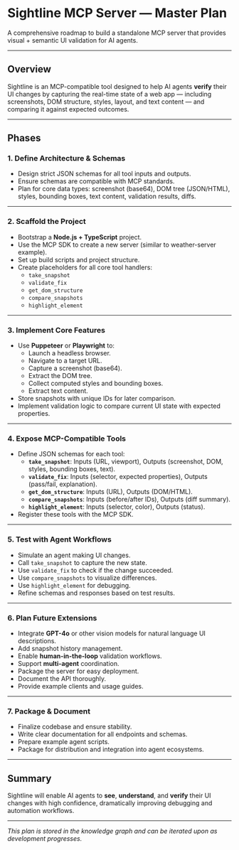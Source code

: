 # Sightline MCP Server — Master Plan

A comprehensive roadmap to build a standalone MCP server that provides visual + semantic UI validation for AI agents.

---

## Overview

Sightline is an MCP-compatible tool designed to help AI agents **verify** their UI changes by capturing the real-time state of a web app — including screenshots, DOM structure, styles, layout, and text content — and comparing it against expected outcomes.

---

## Phases

### 1. Define Architecture & Schemas

- Design strict JSON schemas for all tool inputs and outputs.
- Ensure schemas are compatible with MCP standards.
- Plan for core data types: screenshot (base64), DOM tree (JSON/HTML), styles, bounding boxes, text content, validation results, diffs.

---

### 2. Scaffold the Project

- Bootstrap a **Node.js + TypeScript** project.
- Use the MCP SDK to create a new server (similar to weather-server example).
- Set up build scripts and project structure.
- Create placeholders for all core tool handlers:
  - `take_snapshot`
  - `validate_fix`
  - `get_dom_structure`
  - `compare_snapshots`
  - `highlight_element`

---

### 3. Implement Core Features

- Use **Puppeteer** or **Playwright** to:
  - Launch a headless browser.
  - Navigate to a target URL.
  - Capture a screenshot (base64).
  - Extract the DOM tree.
  - Collect computed styles and bounding boxes.
  - Extract text content.
- Store snapshots with unique IDs for later comparison.
- Implement validation logic to compare current UI state with expected properties.

---

### 4. Expose MCP-Compatible Tools

- Define JSON schemas for each tool:
  - **`take_snapshot`**: Inputs (URL, viewport), Outputs (screenshot, DOM, styles, bounding boxes, text).
  - **`validate_fix`**: Inputs (selector, expected properties), Outputs (pass/fail, explanation).
  - **`get_dom_structure`**: Inputs (URL), Outputs (DOM/HTML).
  - **`compare_snapshots`**: Inputs (before/after IDs), Outputs (diff summary).
  - **`highlight_element`**: Inputs (selector, color), Outputs (status).
- Register these tools with the MCP SDK.

---

### 5. Test with Agent Workflows

- Simulate an agent making UI changes.
- Call `take_snapshot` to capture the new state.
- Use `validate_fix` to check if the change succeeded.
- Use `compare_snapshots` to visualize differences.
- Use `highlight_element` for debugging.
- Refine schemas and responses based on test results.

---

### 6. Plan Future Extensions

- Integrate **GPT-4o** or other vision models for natural language UI descriptions.
- Add snapshot history management.
- Enable **human-in-the-loop** validation workflows.
- Support **multi-agent** coordination.
- Package the server for easy deployment.
- Document the API thoroughly.
- Provide example clients and usage guides.

---

### 7. Package & Document

- Finalize codebase and ensure stability.
- Write clear documentation for all endpoints and schemas.
- Prepare example agent scripts.
- Package for distribution and integration into agent ecosystems.

---

## Summary

Sightline will enable AI agents to **see**, **understand**, and **verify** their UI changes with high confidence, dramatically improving debugging and automation workflows.

---

*This plan is stored in the knowledge graph and can be iterated upon as development progresses.*
